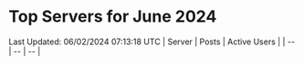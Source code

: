 # Top Servers for June 2024
Last Updated: 06/02/2024 07:13:18 UTC
| Server | Posts | Active Users |
| -- | -- | -- |
